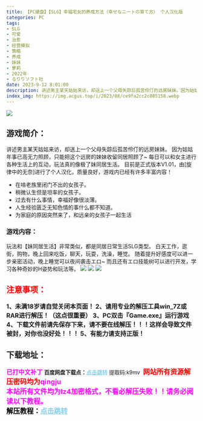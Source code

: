 ```yaml
---
title: 【PC硬盘】【SLG】幸福宅女的养成方法（幸せなニートの育て方） 个人汉化版
categories: PC
tags:
- SLG
- 可爱
- 治愈
- 经营模拟
- 策略
- 养成
- 妹妹
- 萝莉
- 2022年
- るりりソフト社
date: 2023-9-12 8:01:00
description: 讲述男主某天姑姑来访，却送上一个父母失踪后孤苦伶仃的远房妹妹。因为姑姑年事已高无力照顾，只能把这个远房的妹妹收留同居照顾了~每日可以和女主进行各种生活上的互动，玩法真的像极了妹同居生活。目前是正式版本V1.01，由[旋律中的无奈]进行了个人汉化，质量良好，游戏内已经有许多丰富内容！
index_img: https://img.acgus.top/i/2023/08/ce9fa2cc2c085158.webp
---
```

![](https://img.acgus.top/i/2023/08/ce9fa2cc2c085158.webp)
## 游戏简介：
讲述男主某天姑姑来访，却送上一个父母失踪后孤苦伶仃的远房妹妹。
因为姑姑年事已高无力照顾，只能把这个远房的妹妹收留同居照顾了~
每日可以和女主进行各种生活上的互动，玩法真的像极了妹同居生活。
目前是正式版本V1.01，由[旋律中的无奈]进行了个人汉化，质量良好，游戏内已经有许多丰富内容！

- 在啃老族里闭门不出的女孩子。
- 稍微认生但是坦率的女孩子。
- 过去有什么事情，幸福好像很淡薄。
- 人生经验匮乏无知色情的事什么都不知道。
- 为家庭的原因突然来了，和远亲的女孩子一起生活

### 游戏内容：
玩法和【妹同居生活】非常类似，都是同居日常生活SLG类型。
白天工作，逛街，购物，晚上回来吃饭，聊天，玩耍，洗澡，睡觉。
随着提升好感度可以进一步亲密活动，晚上睡觉可以夜间袭击エロ~
而且还有エロ技能树可以进行开发，学习各种奇妙的H姿势和玩法等。
![](https://img.acgus.top/i/2023/08/bb080b88e9085207.webp)
![](https://img.acgus.top/i/2023/08/27d9e63fa3085204.webp)
![](https://img.acgus.top/i/2023/08/c0c23d1e87085201.webp)




## <font color=#FF0000 >注意事项：</font>
<font size=3><b>1、未满18岁请自觉关闭本页面！
2、请用专业的解压工具win_7Z或RAR进行解压！（这点很重要）
3、PC双击『Game.exe』运行游戏
4、下载文件前请先保存下来，请不要在线解压！！！这样会导致文件被封，对你也没好处！！！
5、有能力请支持正版！</b></font>

## 下载地址：
<font color=#FF00FF size=3><b>已打中文补丁</b></font>
<b>百度网盘下载点：</b><a href="https://pan.baidu.com/s/1LIX-uP_Zv9XSpu5EP9W9iQ?pwd=k9mv" style="color: #87CEEB;"><b>点击跳转</b></a> 提取码:k9mv
<a style="padding: 0" href="https://post.qingju.org/AD/"><img style="max-width:100%" src="https://img.acgus.top/i/2024/07/478f689b8021d8d499ab43d21acf137a.gif" alt=""></a>
<b><font color=#FF0000 size=4>网站所有资源解压密码均为</b></font><b><font color=#FF00FF size=4>qingju</font><font color=#FF0000 ></font></b><br><b><font color=#FF00FF size=4>本站所有文件均为lz4加密格式，不看必解压失败！！请务必阅读以下教程。</b></font><br><b><font color=#000 size=4>解压教程：</b><a href="https://post.qingju.org/tutorial/000/" style="color: #87CEEB;"><b>点击跳转</b></a>
